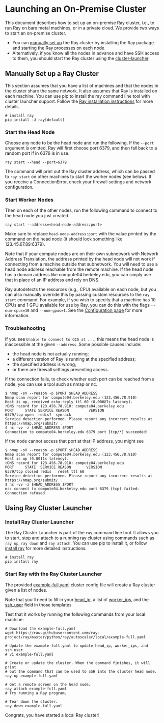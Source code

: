 # Launching an On-Premise Cluster

This document describes how to set up an on-premise Ray cluster, i.e., to run Ray on bare metal machines, or in a private cloud. We provide two ways to start an on-premise cluster.

* You can [manually set up](./on-premises.html#manually-set-up-a-ray-cluster) the Ray cluster by installing the Ray package and starting the Ray processes on each node.
* Alternatively, if you know all the nodes in advance and have SSH access to them, you should start the Ray cluster using the [cluster-launcher](./on-premises.html#using-ray-cluster-launcher).


## Manually Set up a Ray Cluster 
This section assumes that you have a list of machines and that the nodes in the cluster share the same network. It also assumes that Ray is installed on each machine. You can use pip to install the ray command line tool with cluster launcher support. Follow the [Ray installation instructions](https://docs.ray.io/en/latest/ray-overview/installation.html) for more details.

```
# install ray
pip install -U ray[default]
```


### Start the Head Node
Choose any node to be the head node and run the following. If the `--port` argument is omitted, Ray will first choose port 6379, and then fall back to a random port if in 6379 is in use.

```
ray start --head --port=6379
```

The command will print out the Ray cluster address, which can be passed to `ray start` on other machines to start the worker nodes (see below). If you receive a ConnectionError, check your firewall settings and network configuration.

### Start Worker Nodes
Then on each of the other nodes, run the following command to connect to the head node you just created.

```
ray start --address=<head-node-address:port>

```
Make sure to replace `head-node-address:port` with the value printed by the command on the head node (it should look something like 123.45.67.89:6379).

Note that if your compute nodes are on their own subnetwork with Network Address Translation, the address printed by the head node will not work if connecting from a machine outside that subnetwork. You will need to use a head node address reachable from the remote machine. If the head node has a domain address like compute04.berkeley.edu, you can simply use that in place of an IP address and rely on DNS.

Ray autodetects the resources (e.g., CPU) available on each node, but you can also manually override this by passing custom resources to the `ray start` command. For example, if you wish to specify that a machine has 10 CPUs and 1 GPU available for use by Ray, you can do this with the flags `--num-cpus=10` and `--num-gpus=1`. 
See the [Configuration page](../../ray-core/configure.html#configuring-ray) for more information.

### Troubleshooting

If you see `Unable to connect to GCS at ...`, this means the head node is inaccessible at the given `--address`.
Some possible causes include:

- the head node is not actually running;
- a different version of Ray is running at the specified address;
- the specified address is wrong;
- or there are firewall settings preventing access.

If the connection fails, to check whether each port can be reached from a node, you can use a tool such as nmap or nc.

```
$ nmap -sV --reason -p $PORT $HEAD_ADDRESS
Nmap scan report for compute04.berkeley.edu (123.456.78.910)
Host is up, received echo-reply ttl 60 (0.00087s latency).
rDNS record for 123.456.78.910: compute04.berkeley.edu
PORT     STATE SERVICE REASON         VERSION
6379/tcp open  redis?  syn-ack
Service detection performed. Please report any incorrect results at https://nmap.org/submit/ .
$ nc -vv -z $HEAD_ADDRESS $PORT
Connection to compute04.berkeley.edu 6379 port [tcp/*] succeeded!
```

If the node cannot access that port at that IP address, you might see

```
$ nmap -sV --reason -p $PORT $HEAD_ADDRESS
Nmap scan report for compute04.berkeley.edu (123.456.78.910)
Host is up (0.0011s latency).
rDNS record for 123.456.78.910: compute04.berkeley.edu
PORT     STATE  SERVICE REASON       VERSION
6379/tcp closed redis   reset ttl 60
Service detection performed. Please report any incorrect results at https://nmap.org/submit/ .
$ nc -vv -z $HEAD_ADDRESS $PORT
nc: connect to compute04.berkeley.edu port 6379 (tcp) failed: Connection refused
```

## Using Ray Cluster Launcher 
### Install Ray Cluster Launcher
The Ray Cluster Launcher is part of the `ray` command line tool. It allows you to start, stop and attach to a running ray cluster using commands such as  `ray up`, `ray down` and `ray attach`. You can use pip to install it, or follow [install ray](https://docs.ray.io/en/latest/ray-overview/installation.html) for more detailed instructions.

```
# install ray
pip install ray
```

### Start Ray with the Ray Cluster Launcher

The provided [example-full.yaml](https://github.com/ray-project/ray/tree/eacc763c84d47c9c5b86b26a32fd62c685be84e6/python/ray/autoscaler/local/example-full.yaml) cluster config file will create a Ray cluster given a list of nodes.

Note that you'll need to fill in your [head_ip](https://github.com/ray-project/ray/blob/eacc763c84d47c9c5b86b26a32fd62c685be84e6/python/ray/autoscaler/local/example-full.yaml#L20), a list of [worker_ips](https://github.com/ray-project/ray/blob/eacc763c84d47c9c5b86b26a32fd62c685be84e6/python/ray/autoscaler/local/example-full.yaml#L26), and the [ssh_user](https://github.com/ray-project/ray/blob/eacc763c84d47c9c5b86b26a32fd62c685be84e6/python/ray/autoscaler/local/example-full.yaml#L34) field in those templates



Test that it works by running the following commands from your local machine:

```
# Download the example-full.yaml
wget https://raw.githubusercontent.com/ray-project/ray/master/python/ray/autoscaler/local/example-full.yaml

# Update the example-full.yaml to update head_ip, worker_ips, and ssh_user.
# vi example-full.yaml

# Create or update the cluster. When the command finishes, it will print
# out the command that can be used to SSH into the cluster head node.
ray up example-full.yaml

# Get a remote screen on the head node.
ray attach example-full.yaml
# Try running a Ray program.

# Tear down the cluster.
ray down example-full.yaml
```

Congrats, you have started a local Ray cluster!
